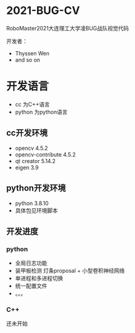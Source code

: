 # 2021-BUG-CV
RoboMaster2021大连理工大学凌BUG战队视觉代码

开发者：
- Thyssen Wen
- and so on

# 开发语言
- cc 为C++语言
- python 为python语言

## cc开发环境
- opencv 4.5.2
- opencv-contribute 4.5.2
- qt creator 5.14.2
- eigen 3.9

## python开发环境
- python 3.8.10
- 具体包见环境脚本

## 开发进度

### python
- 全局日志功能
- 装甲板检测 灯条proposal + 小型卷积神经网络
- 单进程和多进程切换
- 统一配置文件
- 。。。

### C++

还未开始
